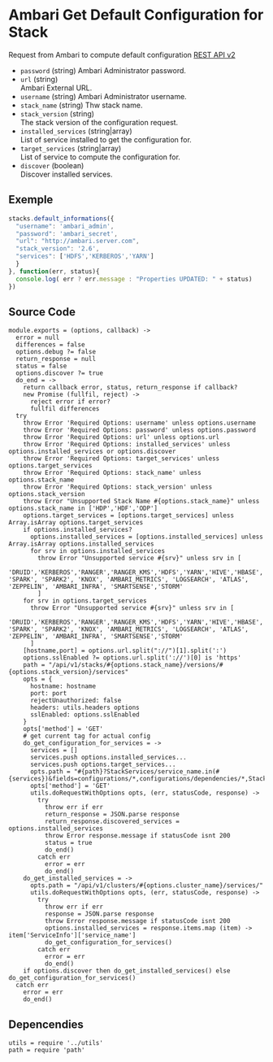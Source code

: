 
# Ambari  Get Default Configuration for Stack

Request from Ambari to compute default configuration [REST API v2](https://github.com/apache/ambari/blob/trunk/ambari-server/docs/api/v1)

* `password` (string)
  Ambari Administrator password.
* `url` (string)   
  Ambari External URL.
* `username` (string)
  Ambari Administrator username.
* `stack_name` (string)
  Thw stack name.
* `stack_version` (string)   
  The stack version of the configuration request.
* `installed_services` (string|array)   
  List of service installed to get the configuration for.   
* `target_services` (string|array)   
  List of service to compute the configuration for.   
* `discover` (boolean)   
  Discover installed services.   
  
## Exemple

```js
stacks.default_informations({
  "username": 'ambari_admin',
  "password": 'ambari_secret',
  "url": "http://ambari.server.com",
  "stack_version": '2.6',
  "services": ['HDFS','KERBEROS','YARN']
  }
}, function(err, status){
  console.log( err ? err.message : "Properties UPDATED: " + status)
})
```

## Source Code

    module.exports = (options, callback) ->
      error = null
      differences = false
      options.debug ?= false
      return_response = null
      status = false
      options.discover ?= true
      do_end = ->
        return callback error, status, return_response if callback?
        new Promise (fullfil, reject) ->
          reject error if error?
          fullfil differences
      try
        throw Error 'Required Options: username' unless options.username
        throw Error 'Required Options: password' unless options.password
        throw Error 'Required Options: url' unless options.url
        throw Error 'Required Options: installed_services' unless options.installed_services or options.discover
        throw Error 'Required Options: target_services' unless options.target_services
        throw Error 'Required Options: stack_name' unless options.stack_name
        throw Error 'Required Options: stack_version' unless options.stack_version
        throw Error "Unsupported Stack Name #{options.stack_name}" unless options.stack_name in ['HDP','HDF','ODP']
        options.target_services = [options.target_services] unless Array.isArray options.target_services
        if options.installed_services?
          options.installed_services = [options.installed_services] unless Array.isArray options.installed_services
          for srv in options.installed_services
            throw Error "Unsupported service #{srv}" unless srv in [
              'DRUID','KERBEROS','RANGER','RANGER_KMS','HDFS','YARN','HIVE','HBASE','SQOOP','OOZIE','PIG','TEZ','NIFI','KAFKA','MAPREDUCE2','ZOOKEEPER', 'SPARK', 'SPARK2', 'KNOX', 'AMBARI_METRICS', 'LOGSEARCH', 'ATLAS', 'ZEPPELIN', 'AMBARI_INFRA', 'SMARTSENSE','STORM'
            ]
        for srv in options.target_services
          throw Error "Unsupported service #{srv}" unless srv in [
            'DRUID','KERBEROS','RANGER','RANGER_KMS','HDFS','YARN','HIVE','HBASE','SQOOP','OOZIE','PIG','TEZ','NIFI','KAFKA','MAPREDUCE2','ZOOKEEPER', 'SPARK', 'SPARK2', 'KNOX', 'AMBARI_METRICS', 'LOGSEARCH', 'ATLAS', 'ZEPPELIN', 'AMBARI_INFRA', 'SMARTSENSE','STORM'
          ]
        [hostname,port] = options.url.split("://")[1].split(':')
        options.sslEnabled ?= options.url.split('://')[0] is 'https'
        path = "/api/v1/stacks/#{options.stack_name}/versions/#{options.stack_version}/services"
        opts = {
          hostname: hostname
          port: port
          rejectUnauthorized: false
          headers: utils.headers options
          sslEnabled: options.sslEnabled
        }
        opts['method'] = 'GET'
        # get current tag for actual config
        do_get_configuration_for_services = ->
          services = []
          services.push options.installed_services...
          services.push options.target_services...
          opts.path = "#{path}?StackServices/service_name.in(#{services})&fields=configurations/*,configurations/dependencies/*,StackServices/config_types/*"
          opts['method'] = 'GET'
          utils.doRequestWithOptions opts, (err, statusCode, response) ->
            try
              throw err if err
              return_response = JSON.parse response
              return_response.discovered_services = options.installed_services
              throw Error response.message if statusCode isnt 200
              status = true
              do_end()
            catch err
              error = err
              do_end()
        do_get_installed_services = ->
          opts.path = "/api/v1/clusters/#{options.cluster_name}/services/"
          utils.doRequestWithOptions opts, (err, statusCode, response) ->
            try
              throw err if err
              response = JSON.parse response
              throw Error response.message if statusCode isnt 200
              options.installed_services = response.items.map (item) -> item['ServiceInfo']['service_name']
              do_get_configuration_for_services()
            catch err
              error = err
              do_end()
        if options.discover then do_get_installed_services() else do_get_configuration_for_services()
      catch err
        error = err
        do_end()

## Depencendies

    utils = require '../utils'
    path = require 'path'

